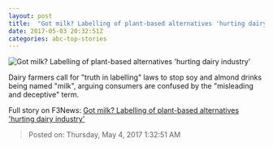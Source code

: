 ```yaml
---
layout: post
title:  "Got milk? Labelling of plant-based alternatives 'hurting dairy industry'"
date: 2017-05-03 20:32:51Z
categories: abc-top-stories
---
```


![Got milk? Labelling of plant-based alternatives 'hurting dairy industry'](http://www.abc.net.au/news/image/8494768-1x1-700x700.jpg)

Dairy farmers call for "truth in labelling" laws to stop soy and almond drinks being named "milk", arguing consumers are confused by the "misleading and deceptive" term.


Full story on F3News: [Got milk? Labelling of plant-based alternatives 'hurting dairy industry'](http://www.f3nws.com/n/qhSuED)

> Posted on: Thursday, May 4, 2017 1:32:51 AM
